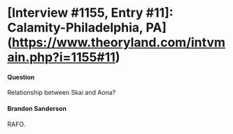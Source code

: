 # [Interview #1155, Entry #11]: Calamity-Philadelphia, PA](https://www.theoryland.com/intvmain.php?i=1155#11)

#### Question

Relationship between Skai and Aona?

#### Brandon Sanderson

RAFO.

